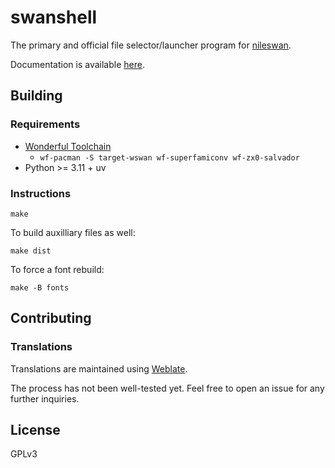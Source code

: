 # swanshell

The primary and official file selector/launcher program for [nileswan](https://49bitcat.com/docs/nileswan/).

Documentation is available [here](https://docs.asie.pl/swanshell/).

## Building

### Requirements

- [Wonderful Toolchain](https://wonderful.asie.pl/wiki/doku.php?id=getting_started)
  - `wf-pacman -S target-wswan wf-superfamiconv wf-zx0-salvador`
- Python >= 3.11 + uv

### Instructions

    make

To build auxilliary files as well:

    make dist

To force a font rebuild:

    make -B fonts

## Contributing

### Translations

Translations are maintained using [Weblate](https://weblate.asie.pl/projects/49bitcat/swanshell/).

The process has not been well-tested yet. Feel free to open an issue for any further inquiries.

## License

GPLv3
